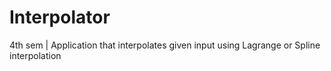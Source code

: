 # Interpolator
4th sem | Application that interpolates given input using Lagrange or Spline interpolation
